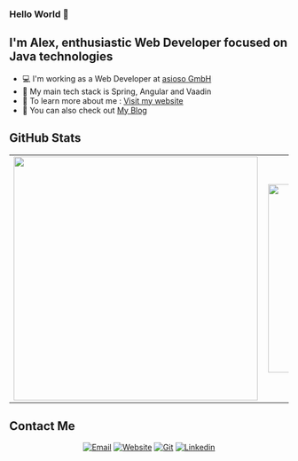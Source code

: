 ### Hello World 👋

## I'm Alex, enthusiastic Web Developer focused on Java technologies

- 💻 I'm working as a Web Developer at [asioso GmbH](https://www.asioso.com/en)
- 📖 My main tech stack is Spring, Angular and Vaadin
- 📝 To learn more about me :  [Visit my website](https://www.alxtr42.com/)
- 🚀 You can also check out [My Blog](https://aleksandar-trifunovic.github.io/)

## GitHub Stats

<center>
  <table>
    <tr>
        <td><a href="#"><img width="440px" align="left" src="https://github-readme-stats.vercel.app/api?username=aleksandar-trifunovic&show_icons=true&hide_border=true&count_private=true&include_all_commits=true&theme=dark" /></a></td>
        <td><a href="#"><img width="340px" align="left" src="https://github-readme-stats.vercel.app/api/top-langs/?username=aleksandar-trifunovic&hide=html,scss&theme=dark&langs_count=5&hide_border=true&layout=compact"/></a></td>
    </tr>   
  </table>
</center>

## Contact Me
<p align='center'>
    <a href="mailto:aleksandar.trifunovic96@outlook.com"><img alt="Email" src="https://img.shields.io/badge/Email-0A66C2?style=for-the-badge&logo=minutemailer&logoColor=white" /></a>
    <a href="https://www.alxtr42.com/"><img alt="Website" src="https://img.shields.io/badge/Website-0A66C2?style=for-the-badge&logo=webflow&logoColor=white" /></a>
    <a href="https://github.com/aleksandar-trifunovic"><img alt="Git" src="https://img.shields.io/badge/Github-0A66C2?style=for-the-badge&logo=github&logoColor=white" /></a>
    <a href="https://www.linkedin.com/in/alxtr42/"><img alt="Linkedin" src="https://img.shields.io/badge/Linkedin-0A66C2?style=for-the-badge&logo=linkedin&logoColor=white" /></a>
</p>

